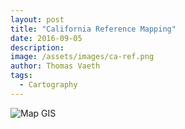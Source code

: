 ```yaml
---
layout: post
title: "California Reference Mapping"
date: 2016-09-05
description: 
image: /assets/images/ca-ref.png
author: Thomas Vaeth
tags: 
  - Cartography
---
```


![Map GIS](/assets/images/ca-ref.png)
